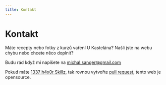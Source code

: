 ```yaml
---
title: Kontakt
---
```


# Kontakt

Máte recepty nebo fotky z kurzů vaření U Kastelána? Našli jste na webu chybu nebo chcete něco doplnit?

Budu rád když mi napíšete na michal.sanger@gmail.com

Pokud máte [1337 h4x0r Skillz](https://cs.wikipedia.org/wiki/Leetspeak), tak rovnou vytvořte [pull request](https://github.com/michalsanger/skolavareni.fcmg.cz), tento web je opensource.
